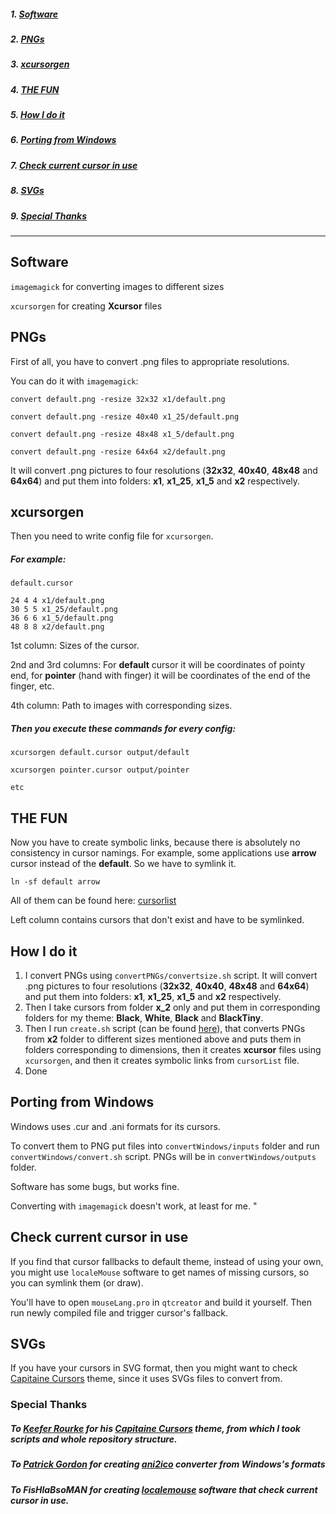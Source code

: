 ##### 1. [Software](#software)
##### 2. [PNGs](#pngs)
##### 3. [xcursorgen](#xcursorgen)
##### 4. [THE FUN](#the-fun)
##### 5. [How I do it](#how-i-do-it)
##### 6. [Porting from Windows](#porting-from-windows)
##### 7. [Check current cursor in use](#check-current-cursor-in-use)
##### 8. [SVGs](#svgs)
##### 9. [Special Thanks](#special-thanks)

---
<a name="software"></a>
## Software
`imagemagick` for converting images to different sizes

`xcursorgen` for creating **Xcursor** files 

<a name="pngs"></a>
##  PNGs

First of all, you have to convert .png files to appropriate resolutions. 

You can do it with `imagemagick`:

`convert default.png -resize 32x32 x1/default.png`

`convert default.png -resize 40x40 x1_25/default.png`

`convert default.png -resize 48x48 x1_5/default.png`

`convert default.png -resize 64x64 x2/default.png`


It will convert .png pictures to four resolutions (**32x32**, **40x40**, **48x48** and **64x64**) and put them into folders: **x1**, **x1_25**, **x1_5** and **x2** respectively.

<a name="xcursorgen"></a>
##  xcursorgen

Then you need to write config file for `xcursorgen`.

##### For example: 

`default.cursor`

```
24 4 4 x1/default.png
30 5 5 x1_25/default.png
36 6 6 x1_5/default.png
48 8 8 x2/default.png
```

1st column: Sizes of the cursor.

2nd and 3rd columns: For **default** cursor it will be coordinates of pointy end, for **pointer** (hand with finger) it will be coordinates of the end of the finger, etc. 

4th column: Path to images with corresponding sizes.

##### Then you execute these commands for every config:

`xcursorgen default.cursor output/default`

`xcursorgen pointer.cursor output/pointer`

`etc`

<a name="the-fun"></a>
## THE FUN

Now you have to create symbolic links, because there is absolutely no consistency in cursor namings. For example, some applications use **arrow** cursor instead of the **default**. So we have to symlink it.

`ln -sf default arrow`

All of them can be found here: [cursorlist](https://git.auteiy.me/dmitry/cursorsPosy/blob/master/Black/cursorList)

Left column contains cursors that don't exist and have to be symlinked.

<a name="how-i-do-it"></a>
## How I do it

1. I convert PNGs using `convertPNGs/convertsize.sh` script. It will convert .png pictures to four resolutions (**32x32**, **40x40**, **48x48** and **64x64**) and put them into folders: **x1**, **x1_25**, **x1_5** and **x2** respectively. 
2. Then I take cursors from folder **x_2** only and put them in corresponding folders for my theme: **Black**, **White**, **Black** and **BlackTiny**.
3. Then I run `create.sh` script (can be found [here](https://git.auteiy.me/dmitry/cursorsPosy/blob/master/create.sh)), that converts PNGs from **x2** folder to different sizes mentioned above and puts them in folders corresponding to dimensions, then it creates **xcursor** files using `xcursorgen`, and then it creates symbolic links from `cursorList` file.
4. Done

<a name="porting-from-windows"></a>
## Porting from Windows

Windows uses .cur and .ani formats for its cursors. 

To convert them to PNG put files into `convertWindows/inputs` folder and run `convertWindows/convert.sh` script. PNGs will be in `convertWindows/outputs` folder. 

Software has some bugs, but works fine. 

Converting with `imagemagick` doesn't work, at least for me.
<a name="check-current-cursor-in-use"></a>"
## Check current cursor in use
If you find that cursor fallbacks to default theme, instead of using your own, you might use `localeMouse` software to get names of missing cursors, so you can symlink them (or draw). 

You'll have to open `mouseLang.pro` in `qtcreator` and build it yourself. Then run newly compiled file and trigger cursor's fallback. 


<a name="svgs"></a>
## SVGs

If you have your cursors in SVG format, then you might want to check [Capitaine Cursors](https://github.com/keeferrourke/capitaine-cursors) theme, since it uses SVGs files to convert from. 
<a name="special-thanks"></a>
### Special Thanks

##### To [Keefer Rourke](https://github.com/keeferrourke) for his [Capitaine Cursors](https://github.com/keeferrourke/capitaine-cursors) theme, from which I took scripts and whole repository structure.

##### To [Patrick Gordon](https://github.com/paddygord) for creating [ani2ico](https://github.com/paddygord/cursor-converter/) converter from Windows's formats 

##### To FisHlaBsoMAN for creating [localemouse](https://bitbucket.org/group-of-coders/localemouse/src/master/) software that check current cursor in use. 
